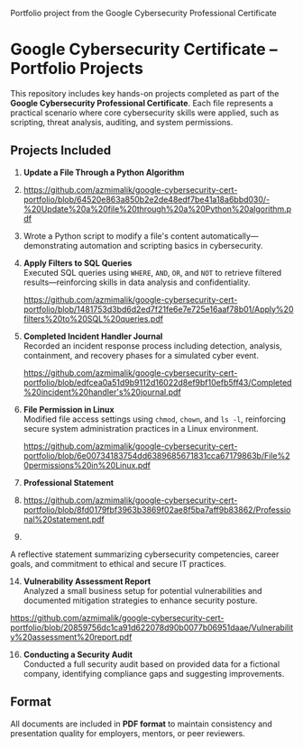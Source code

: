 
Portfolio project from the Google Cybersecurity Professional Certificate
# Google Cybersecurity Certificate – Portfolio Projects

This repository includes key hands-on projects completed as part of the **Google Cybersecurity Professional Certificate**. Each file represents a practical scenario where core cybersecurity skills were applied, such as scripting, threat analysis, auditing, and system permissions.

## Projects Included

1. **Update a File Through a Python Algorithm**
3. https://github.com/azmimalik/google-cybersecurity-cert-portfolio/blob/64520e863a850b2e2de48edf7be41a18a6bbd030/-%20Update%20a%20file%20through%20a%20Python%20algorithm.pdf
   
 4.   Wrote a Python script to modify a file's content automatically—demonstrating automation and scripting basics in cybersecurity.

5. **Apply Filters to SQL Queries**  
   Executed SQL queries using `WHERE`, `AND`, `OR`, and `NOT` to retrieve filtered results—reinforcing skills in data analysis and confidentiality.
   
   https://github.com/azmimalik/google-cybersecurity-cert-portfolio/blob/1481753d3bd6d2ed7f21fe6e7e725e16aaf78b01/Apply%20filters%20to%20SQL%20queries.pdf

7. **Completed Incident Handler Journal**  
   Recorded an incident response process including detection, analysis, containment, and recovery phases for a simulated cyber event.

   https://github.com/azmimalik/google-cybersecurity-cert-portfolio/blob/edfcea0a51d9b9112d16022d8ef9bf10efb5ff43/Completed%20incident%20handler's%20journal.pdf

9. **File Permission in Linux**  
   Modified file access settings using `chmod`, `chown`, and `ls -l`, reinforcing secure system administration practices in a Linux environment.
   
   https://github.com/azmimalik/google-cybersecurity-cert-portfolio/blob/6e00734183754dd6389685671831cca67179863b/File%20permissions%20in%20Linux.pdf
   
11. **Professional Statement**
12. https://github.com/azmimalik/google-cybersecurity-cert-portfolio/blob/8fd0179fbf3963b3869f02ae8f5ba7aff9b83862/Professional%20statement.pdf
13. 
   A reflective statement summarizing cybersecurity competencies, career goals, and commitment to ethical and secure IT practices.

14. **Vulnerability Assessment Report**  
   Analyzed a small business setup for potential vulnerabilities and documented mitigation strategies to enhance security posture.

https://github.com/azmimalik/google-cybersecurity-cert-portfolio/blob/20859756dc1ca91d622078d90b0077b06951daae/Vulnerability%20assessment%20report.pdf


16. **Conducting a Security Audit**  
   Conducted a full security audit based on provided data for a fictional company, identifying compliance gaps and suggesting improvements.

## Format

All documents are included in **PDF format** to maintain consistency and presentation quality for employers, mentors, or peer reviewers.

